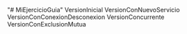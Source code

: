 "# MiEjercicioGuia" 
    VersionInicial
    VersionConNuevoServicio
    VersionConConexionDesconexion
    VersionConcurrente
    VersionConExclusionMutua


